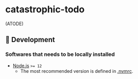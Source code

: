# catastrophic-todo
(ATODE)


## :wrench: Development
### Softwares that needs to be locally installed

- [Node.js](https://nodejs.org/) `>= 12`
  - The most recommended version is defined in [.nvmrc](https://github.com/kjirou/catastrophic-todo/blob/master/.nvmrc).
